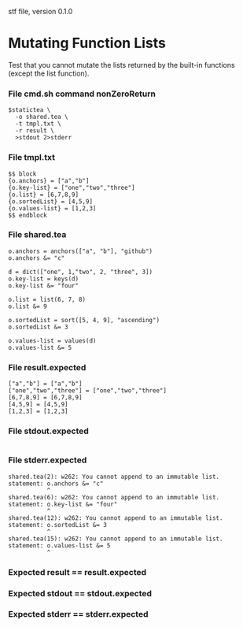 stf file, version 0.1.0

# Mutating Function Lists

Test that you cannot mutate the lists returned by the built-in
functions (except the list function).

### File cmd.sh command nonZeroReturn

~~~
$statictea \
  -o shared.tea \
  -t tmpl.txt \
  -r result \
  >stdout 2>stderr
~~~

### File tmpl.txt

~~~
$$ block
{o.anchors} = ["a","b"]
{o.key-list} = ["one","two","three"]
{o.list} = [6,7,8,9]
{o.sortedList} = [4,5,9]
{o.values-list} = [1,2,3]
$$ endblock
~~~

### File shared.tea

~~~
o.anchors = anchors(["a", "b"], "github")
o.anchors &= "c"

d = dict(["one", 1,"two", 2, "three", 3])
o.key-list = keys(d)
o.key-list &= "four"

o.list = list(6, 7, 8)
o.list &= 9

o.sortedList = sort([5, 4, 9], "ascending")
o.sortedList &= 3

o.values-list = values(d)
o.values-list &= 5
~~~

### File result.expected

~~~
["a","b"] = ["a","b"]
["one","two","three"] = ["one","two","three"]
[6,7,8,9] = [6,7,8,9]
[4,5,9] = [4,5,9]
[1,2,3] = [1,2,3]
~~~

### File stdout.expected

~~~
~~~

### File stderr.expected

~~~
shared.tea(2): w262: You cannot append to an immutable list.
statement: o.anchors &= "c"
           ^
shared.tea(6): w262: You cannot append to an immutable list.
statement: o.key-list &= "four"
           ^
shared.tea(12): w262: You cannot append to an immutable list.
statement: o.sortedList &= 3
           ^
shared.tea(15): w262: You cannot append to an immutable list.
statement: o.values-list &= 5
           ^
~~~

### Expected result == result.expected
### Expected stdout == stdout.expected
### Expected stderr == stderr.expected
